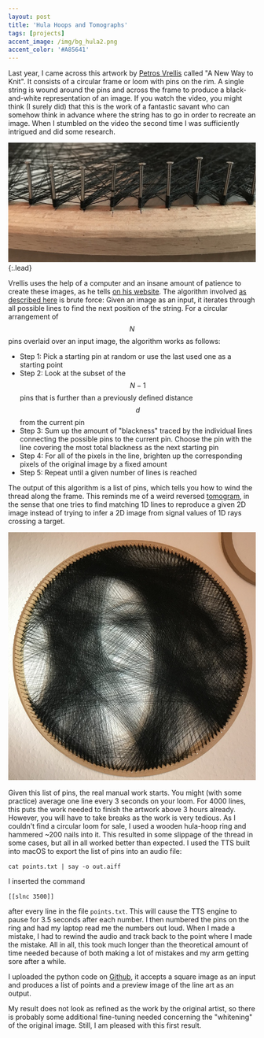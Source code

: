 ```yaml
---
layout: post
title: 'Hula Hoops and Tomographs'
tags: [projects]
accent_image: /img/bg_hula2.png
accent_color: '#A85641'
---
```


Last year, I came across this artwork by [Petros Vrellis](http://artof01.com/vrellis/works/knit.html) called "A New Way to Knit". It consists of a circular frame or loom with pins on the rim. A single string is wound around the pins and across the frame to produce a black-and-white representation of an image.
If you watch the video, you might think (I surely did) that this is the work of a fantastic savant who can somehow think in advance where the string has to go in order to recreate an image. When I stumbled on the video the second time I was sufficiently intrigued and did some research.

![nails](/img/hula/nails.jpg){:.lead}

Vrellis uses the help of a computer and an insane amount of patience to create these images, as he tells [on his website](http://artof01.com/vrellis/works/knit.html). The algorithm involved [as described here](https://hackaday.com/2016/07/28/computer-designed-portraits-knit-by-hand/) is brute force: Given an image as an input, it iterates through all possible lines to find the next position of the string. For a circular arrangement of $$ N $$ pins overlaid over an input image, the algorithm works as follows:
* Step 1: Pick a starting pin at random or use the last used one as a starting point
* Step 2: Look at the subset of the $$ N-1 $$ pins that is further than a previously defined distance $$ d $$ from the current pin
* Step 3: Sum up the amount of "blackness" traced by the individual lines connecting the possible pins to the current pin. Choose the pin with the line covering the most total blackness as the next starting pin
* Step 4: For all of the pixels in the line, brighten up the corresponding pixels of the original image by a fixed amount
* Step 5: Repeat until a given number of lines is reached

The output of this algorithm is a list of pins, which tells you how to wind the thread along the frame. This reminds me of a weird reversed [tomogram](https://en.wikipedia.org/wiki/Tomography), in the sense that one tries to find matching 1D lines to reproduce a given 2D image instead of trying to infer a 2D image from signal values of 1D rays crossing a target.

![finished product](/img/hula/finished.jpg)

Given this list of pins, the real manual work starts. You might (with some practice) average one line every 3 seconds on your loom. For 4000 lines, this puts the work needed to finish the artwork above 3 hours already. However, you will have to take breaks as the work is very tedious. As I couldn't find a circular loom for sale, I used a wooden hula-hoop ring and hammered ~200 nails into it. This resulted in some slippage of the thread in some cases, but all in all worked better than expected.
I used the TTS built into macOS to export the list of pins into an audio file: 
~~~shell
cat points.txt | say -o out.aiff
~~~
I inserted the command
~~~shell
[[slnc 3500]]
~~~ 
after every line in the file `points.txt`. This will cause the TTS engine to pause for 3.5 seconds after each number.
I then numbered the pins on the ring and had my laptop read me the numbers out loud. When I made a mistake, I had to rewind the audio and track back to the point where I made the mistake. All in all, this took much longer than the theoretical amount of time needed because of both making a lot of mistakes and my arm getting sore after a while.

I uploaded the python code on [Github](https://github.com/sim-on/aNewWayToKnit), it accepts a square image as an input and produces a list of points and a preview image of the line art as an output.

My result does not look as refined as the work by the original artist, so there is probably some additional fine-tuning needed concerning the "whitening" of the original image. Still, I am pleased with this first result.
